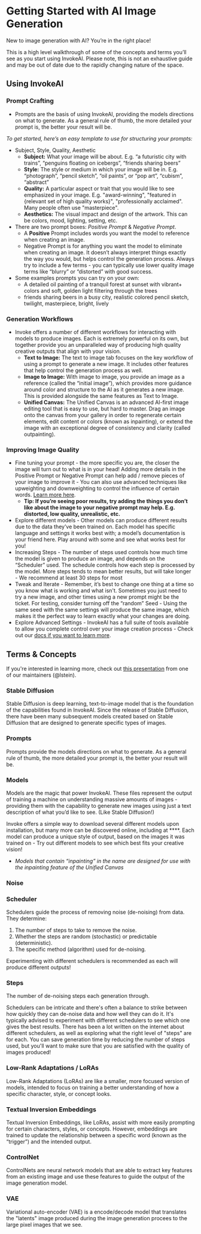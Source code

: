 # Getting Started with AI Image Generation

New to image generation with AI? You’re in the right place! 

This is a high level walkthrough of some of the concepts and terms you’ll see as you start using InvokeAI. Please note, this is not an exhaustive guide and may be out of date due to the rapidly changing nature of the space. 

## Using InvokeAI

### **Prompt Crafting**

- Prompts are the basis of using InvokeAI, providing the models directions on what to generate. As a general rule of thumb, the more detailed your prompt is, the better your result will be.

 *To get started, here’s an easy template to use for structuring your prompts:*

- Subject, Style, Quality, Aesthetic
    - **Subject:** What your image will be about. E.g. “a futuristic city with trains”,  “penguins floating on icebergs”, “friends sharing beers”
    - **Style:** The style or medium in which your image will be in. E.g. “photograph”, “pencil sketch”, “oil paints”, or “pop art”, “cubism”, “abstract”
    - **Quality:** A particular aspect or trait that you would like to see emphasized in your image. E.g. "award-winning", "featured in {relevant set of high quality works}", "professionally acclaimed". Many people often use "masterpiece".
    - **Aesthetics:** The visual impact and design of the artwork. This can be colors, mood, lighting, setting, etc.
- There are two prompt boxes: *Positive Prompt* & *Negative Prompt*.
    - A **Positive** Prompt includes words you want the model to reference when creating an image.
    - Negative Prompt is for anything you want the model to eliminate when creating an image. It doesn’t always interpret things exactly the way you would, but helps control the generation process. Always try to include a few terms - you can typically use lower quality image terms like “blurry” or “distorted” with good success.
- Some examples prompts you can try on your own:
    - A detailed oil painting of a tranquil forest at sunset with vibrant+ colors and soft, golden light filtering through the trees
    - friends sharing beers in a busy city, realistic colored pencil sketch, twilight, masterpiece, bright, lively

### Generation Workflows

- Invoke offers a number of different workflows for interacting with models to produce images. Each is extremely powerful on its own, but together provide you an unparalleled way of producing high quality creative outputs that align with your vision.
    - **Text to Image:** The text to image tab focuses on the key workflow of using a prompt to generate a new image. It includes other features that help control the generation process as well.
    - **Image to Image:** With image to image, you provide an image as a reference (called the “initial image”), which provides more guidance around color and structure to the AI as it generates a new image. This is provided alongside the same features as Text to Image.
    - **Unified Canvas:** The Unified Canvas is an advanced AI-first image editing tool that is easy to use, but hard to master. Drag an image onto the canvas from your gallery in order to regenerate certain elements, edit content or colors (known as inpainting), or extend the image with an exceptional degree of consistency and clarity (called outpainting).

### Improving Image Quality

- Fine tuning your prompt - the more specific you are, the closer the image will turn out to what is in your head!  Adding more details in the Positive Prompt or Negative Prompt can help add / remove pieces of your image to improve it - You can also use advanced techniques like upweighting and downweighting to control the influence of certain words. [Learn more here](https://invoke-ai.github.io/InvokeAI/features/PROMPTS/#prompt-syntax-features).
    - **Tip: If you’re seeing poor results, try adding the things you don’t like about the image to your negative prompt may help. E.g. distorted, low quality, unrealistic, etc.**
- Explore different models - Other models can produce different results due to the data they’ve been trained on. Each model has specific language and settings it works best with; a model’s documentation is your friend here.  Play around with some and see what works best for you!
- Increasing Steps - The number of steps used controls how much time the model is given to produce an image, and depends on the “Scheduler” used. The schedule controls how each step is processed by the model. More steps tends to mean better results, but will take longer - We recommend at least 30 steps for most
- Tweak and Iterate - Remember, it’s best to change one thing at a time so you know what is working and what isn't. Sometimes you just need to try a new image, and other times using a new prompt might be the ticket. For testing, consider turning off the “random” Seed - Using the same seed with the same settings will produce the same image, which makes it the perfect way to learn exactly what your changes are doing.
- Explore Advanced Settings - InvokeAI has a full suite of tools available to allow you complete control over your image creation process - Check out our [docs if you want to learn more](https://invoke-ai.github.io/InvokeAI/features/).

## Terms & Concepts

If you're interested in learning more, check out [this presentation](https://docs.google.com/presentation/d/1IO78i8oEXFTZ5peuHHYkVF-Y3e2M6iM5tCnc-YBfcCM/edit?usp=sharing) from one of our maintainers (@lstein). 

### Stable Diffusion

Stable Diffusion is deep learning, text-to-image model that is the foundation of the capabilities found in InvokeAI. Since the release of Stable Diffusion, there have been many subsequent models created based on Stable Diffusion that are designed to generate specific types of images. 

### Prompts

Prompts provide the models directions on what to generate. As a general rule of thumb, the more detailed your prompt is, the better your result will be.

### Models

Models are the magic that power InvokeAI. These files represent the output of training a machine on understanding massive amounts of images - providing them with the capability to generate new images using just a text description of what you’d like to see. (Like Stable Diffusion!)

Invoke offers a simple way to download several different models upon installation, but many more can be discovered online, including at ****. Each model can produce a unique style of output, based on the images it was trained on - Try out different models to see which best fits your creative vision!

- *Models that contain “inpainting” in the name are designed for use with the inpainting feature of the Unified Canvas*

### Noise

### Scheduler

Schedulers guide the process of removing noise (de-noising) from data. They determine:

1. The number of steps to take to remove the noise.
2. Whether the steps are random (stochastic) or predictable (deterministic).
3. The specific method (algorithm) used for de-noising.

Experimenting with different schedulers is recommended as each will produce different outputs!

### Steps

The number of de-noising steps each generation through. 

Schedulers can be intricate and there's often a balance to strike between how quickly they can de-noise data and how well they can do it. It's typically advised to experiment with different schedulers to see which one gives the best results. There has been a lot written on the internet about different schedulers, as well as exploring what the right level of "steps" are for each. You can save generation time by reducing the number of steps used, but you'll want to make sure that you are satisfied with the quality of images produced!

### Low-Rank Adaptations / LoRAs

Low-Rank Adaptations (LoRAs) are like a smaller, more focused version of models, intended to focus on training a better understanding of how a specific character, style, or concept looks.

### Textual Inversion Embeddings

Textual Inversion Embeddings, like LoRAs, assist with more easily prompting for certain characters, styles, or concepts. However, embeddings are trained to update the relationship between a specific word (known as the “trigger”) and the intended output. 

### ControlNet

ControlNets are neural network models that are able to extract key features from an existing image and use these features to guide the output of the image generation model. 

### VAE

Variational auto-encoder (VAE) is a encode/decode model that translates the "latents" image produced during the image generation procees to the large pixel images that we see. 